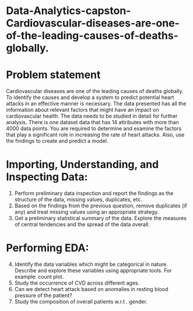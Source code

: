 # Data-Analytics-capston-Cardiovascular-diseases-are-one-of-the-leading-causes-of-deaths-globally.
# Problem statement
Cardiovascular diseases are one of the leading causes of deaths globally. To identify the causes and develop a system to predict potential heart attacks in an effective manner is necessary. The data presented has all the information about relevant factors that might have an impact on cardiovascular health. 
The data needs to be studied in detail for further analysis.
There is one dataset data that has 14 attributes with more than 4000 data points.
You are required to determine and examine the factors that play a significant role in increasing the rate of heart attacks. 
Also, use the findings to create and predict a model.

# Importing, Understanding, and Inspecting Data:
1. Perform preliminary data inspection and report the findings as the structure of the data, missing values, duplicates, etc.
2. Based on the findings from the previous question, remove duplicates (if any) and treat missing values using an appropriate strategy.
3. Get a preliminary statistical summary of the data. Explore the measures of central tendencies and the spread of the data overall.

# Performing EDA:
4. Identify the data variables which might be categorical in nature. Describe and explore these variables using appropriate tools. For example: count plot.
5. Study the occurrence of CVD across different ages.
6. Can we detect heart attack based on anomalies in resting blood pressure of the patient?
7. Study the composition of overall patients w.r.t . gender.
